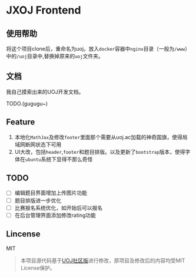 # JXOJ Frontend

## 使用帮助

将这个项目clone后，重命名为uoj，放入``docker``容器中``nginx``目录（一般为``/www``）中的``/uoj``目录中,替换掉原来的``uoj``文件夹。

## 文档

我自己摸索出来的UOJ开发文档。

TODO.(gugugu~)

## Feature

1. 本地化``MathJax``及修改``footer``里面那个需要从uoj.ac加载的神奇国旗，使得局域网断网状态下可用
2. UI大改，包括``header``,``footer``和题目排版。以及更新了``bootstrap``版本，使得字体在``ubuntu``系统下显得不那么奇怪

## TODO

- [ ] 编辑题目界面增加上传图片功能
- [ ] 题目排版进一步优化
- [ ] 比赛报名系统优化，如开始后可以报名
- [ ] 在后台管理界面添加修改rating功能

## Lincense

MIT

> 本项目源代码基于[UOJ社区版](https://github.com/UniversalOJ/UOJ-System)进行修改，原项目及修改后的内容均受MIT License保护。